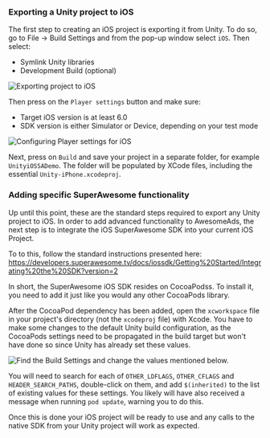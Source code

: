 ### Exporting a Unity project to iOS

The first step to creating an iOS project is exporting it from Unity.
To do so, go to File -> Build Settings and from the pop-up window select `iOS`. Then select:
  * Symlink Unity libraries
  * Development Build (optional)

![](img/export_ios.png "Exporting project to iOS")

Then press on the `Player settings` button and make sure:
  * Target iOS version is at least 6.0 
  * SDK version is either Simulator or Device, depending on your test mode

![](img/export_ios2.png "Configuring Player settings for iOS")

Next, press on `Build` and save your project in a separate folder, for example `UnityiOSSADemo`. The folder will be populated by XCode files, including the essential `Unity-iPhone.xcodeproj`.

### Adding specific SuperAwesome functionality

Up until this point, these are the standard steps required to export any Unity project to iOS.
In order to add advanced functionality to AwesomeAds, the next step is to integrate the iOS SuperAwesome SDK into your current iOS Project.

To to this, follow the standard instructions presented here: https://developers.superawesome.tv/docs/iossdk/Getting%20Started/Integrating%20the%20SDK?version=2

In short, the SuperAwesome iOS SDK resides on CocoaPodss. To install it, you need to add it just like you would any other CocoaPods library.

After the CocoaPod dependency has been added, open the `xcworkspace` file in your project's directory (not the `xcodeproj` file) with Xcode. You have to make some changes to the default Unity build configuration, as the CocoaPods settings need to be propagated in the build target but won't have done so since Unity has already set these values.

![](img/xcode_build_settings.png "Find the Build Settings and change the values mentioned below.")

You will need to search for each of `OTHER_LDFLAGS`, `OTHER_CFLAGS` and `HEADER_SEARCH_PATHS`, double-click on them, and add `$(inherited)` to the list of existing values for these settings. You likely will have also received a message when running `pod update`, warning you to do this.

Once this is done your iOS project will be ready to use and any calls to the native SDK from your Unity project will work as expected.